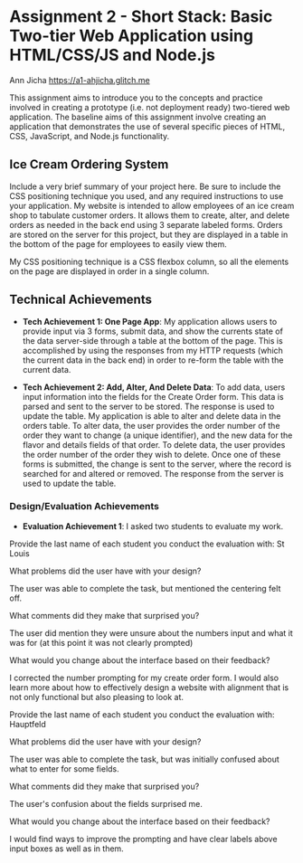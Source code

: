 Assignment 2 - Short Stack: Basic Two-tier Web Application using HTML/CSS/JS and Node.js  
===
Ann Jicha https://a1-ahjicha.glitch.me

This assignment aims to introduce you to the concepts and practice involved in creating a prototype (i.e. not deployment ready) two-tiered web application. The baseline aims of this assignment involve creating an application that demonstrates the use of several specific pieces of HTML, CSS, JavaScript, and Node.js functionality. 


## Ice Cream Ordering System
Include a very brief summary of your project here. Be sure to include the CSS positioning technique you used, and any required instructions to use your application.
My website is intended to allow employees of an ice cream shop to tabulate customer orders. It allows them to create, alter, and delete orders as needed in the back end using 3 separate labeled forms. Orders are stored on the server for this project, but they are displayed in a table in the bottom of the page for employees to easily view them.

My CSS positioning technique is a CSS flexbox column, so all the elements on the page are displayed in order in a single column. 

## Technical Achievements
- **Tech Achievement 1: One Page App**:
My application allows users to provide input via 3 forms, submit data, and show the currents state of the data server-side through a table at the bottom of the page. This is accomplished by using the responses from my HTTP requests (which the current data in the back end) in order to re-form the table with the current data. 

- **Tech Achievement 2: Add, Alter, And Delete Data**:
To add data, users input information into the fields for the Create Order form. This data is parsed and sent to the server to be stored. The response is used to update the table. 
My application is able to alter and delete data in the orders table. To alter data, the user provides the order number of the order they want to change (a unique identifier), and the new data for the flavor and details fields of that order. To delete data, the user provides the order number of the order they wish to delete. Once one of these forms is submitted, the change is sent to the server, where the record is searched for and altered or removed. The response from the server is used to update the table. 

### Design/Evaluation Achievements
- **Evaluation Achievement 1**: 
I asked two students to evaluate my work.

Provide the last name of each student you conduct the evaluation with: St Louis

What problems did the user have with your design? 

The user was able to complete the task, but mentioned the centering felt off.

What comments did they make that surprised you?

The user did mention they were unsure about the numbers input and what it was for (at this point it was not clearly prompted)

What would you change about the interface based on their feedback?

I corrected the number prompting for my create order form. I would also learn more about how to effectively design a website with alignment
that is not only functional but also pleasing to look at. 


Provide the last name of each student you conduct the evaluation with: Hauptfeld

What problems did the user have with your design? 

The user was able to complete the task, but was initially confused about what to enter for some fields. 

What comments did they make that surprised you?

The user's confusion about the fields surprised me.

What would you change about the interface based on their feedback?

I would find ways to improve the prompting and have clear labels above input boxes as well as in them. 